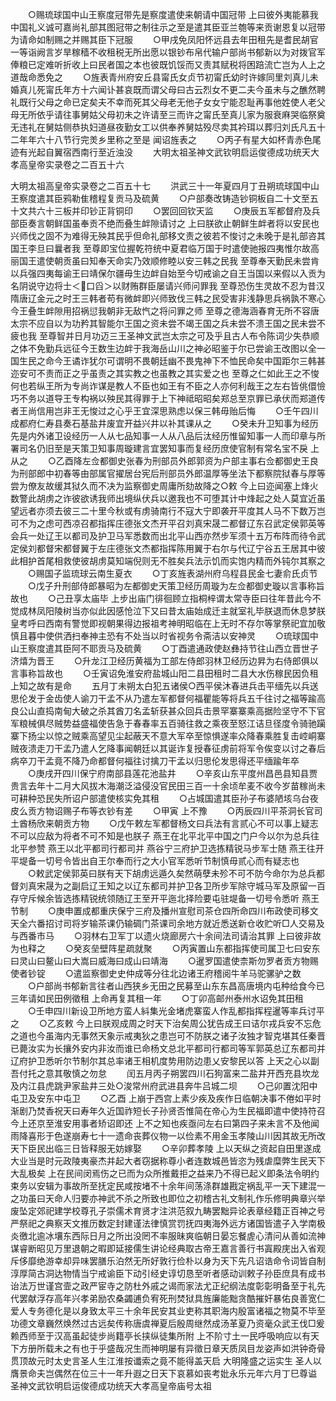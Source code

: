 <!-- { "loadSidebar": true } -->
　　○赐琉球国中山王察度冠带先是察度遣使来朝请中国冠带  上曰彼外夷能慕我中国礼义诚可嘉尚礼部其图冠带之制往示之至是遣其臣亚兰匏等来贡谢恩复以冠带为请命如制赐之并赐其臣下冠服
　　○甲戌免凤阳怀远县去年田租先是耆民胡官一等诣阙言岁旱稼穑不收租税无所出愿以银钞布帛代输户部尚书郁新以为对拨官军俸粮已定难听折收上曰民者国之本也彼既饥馁而又责其赋税将困踣流亡岂为人上之道哉命悉免之
　　○旌表青州府安丘县甯氏女贞节初甯氏幼时许嫁同里刘真儿未婚真儿死甯氏年方十六闻讣甚哀既而谓父母曰古云烈女不更二夫今虽未与之醮然聘礼既行父母之命已定矣夫不幸而死其父母老无他子女女宁能忍耻再事他姓使人老父母无所依乎请往事舅姑父母初未之许请至三而许之甯氏至真儿家为服衰麻哭临祭奠无违礼在舅姑侧恭执妇道昼夜勤女工以供奉养舅姑殁尽卖其衿珥以葬归刘氏凡五十二年年六十八节行完羙乡里称之至是  闻诏旌表之
　　○丙子有星大如杯青赤色尾迹有光起自翼宿西南行至近浊没
　　大明太祖圣神文武钦明启运俊德成功统天大孝高皇帝实录卷之二百五十六

大明太祖高皇帝实录卷之二百五十七
　　洪武三十一年夏四月丁丑朔琉球国中山王察度遣其臣鸦勒隹稽程复贡马及硫黄
　　○户部奏改铸造钞铜板自二十文至五十文共六十三板并印钞正背铜印
　　○罢回回钦天监
　　○庚辰五军都督府及兵部臣奏言朝鲜国虽奉贡不绝而叠生衅隙请讨之  上曰朕欲止朝鲜生衅者将以安民也兴师伐之固不为难得无殃其民乎但命礼部移文责之彼若不悛讨之未晚于是礼部咨其国王李旦曰曩者我  至尊即宝位握乾符统中夏君临万国于时遣使驰报四夷惟尔故高丽国王遣使朝贡虽曰知奉天命实乃效顺修睦以安三韩之民我  至尊奉天勤民未尝肯以兵强四夷每谕王曰靖保尔疆毋生边衅自始至今切戒谕之自王当国以来假以入贡为名阴说守边将士＜口舀＞以财贿群臣屡请兴师问罪我  至尊恐伤生灵故不忍为昔汉隋唐辽金元之时王三韩者苟有微衅即兴师致伐三韩之民受害非浅静思兵祸孰不寒心今王叠生衅隙用招祸愆我朝非无敌忾之将问罪之师  至尊之德海涵春育无所不容唐太宗不应自以为功矜其智能尔王国之资未尝不竭王国之兵未尝不溃王国之民未尝不疲也我  至尊智并日月功迈三王圣神文武岂太宗之可及乎且古人布令陈词少失恭顺之体不免勤兵远征今王数生边衅于我海岳山川之神必昭鉴于尔已尝谕王改图以全一国生民之命今王谲诈犹尔可谓明不畏朝廷幽不畏鬼神下不恤民命矣中国距尔三韩甚迩安可不责而正之乎虽责之其实教之也虽教之其实爱之也  至尊之仁如此王之不悛何也若纵王所为专尚诈谋是教人不臣也如王有不臣之人亦何利哉王之左右皆佻儇憸巧不务以道导王专构祸以殃民其得罪于上下神祗昭昭矣郑总至京罪已承伏而郑道传者王尚信用岂非王无悛过之心乎王宜深思熟虑以保三韩毋贻后悔
　　○壬午四川成都府仁寿县奏石基盐井废宜开益兴井以补其课从之
　　○癸未升卫知事为经历先是内外诸卫设经历一人从七品知事一人从八品后汰经历惟留知事一人而印章与所署司名仍旧至是天策卫知事周璇建言宜罢知事而复经历庶使官制有常名宝不戾  上从之
　　○乙酉降左佥都御史张春为刑部员外郎郭资为户部主事右佥都御史王良为刑部郎中初春等由部属官擢居台宪后刑部员外郎温厚等坐法下都察院狱春与厚等尝为僚友故缓其狱久而不决为监察御史周庸所劾故降之○敕  今上曰迩闻塞上烽火数警此胡虏之诈彼欲诱我师出境纵伏兵以邀我也不可堕其计中烽起之处人莫宜近虽望远者亦须去彼三二十里今秋或有虏骑南行不寇大宁即袭开平度其人马不下数万岂可不为之虑可西凉召都指挥庄德张文杰开平召刘真宋晟二都督辽东召武定侯郭英等会兵一处辽王以都司及护卫马军悉数而出北平山西亦然步军须十五万布阵而待令武定侯刘都督宋都督翼于左庄德张文杰都指挥陈用翼于右尔与代辽宁谷五王居其中彼此相护首尾相救使彼胡虏莫知端倪则无不胜矣兵法示饥而实饱内精而外钝尔其察之
　　○赐国子监琉球云南生夏衣
　　○丁亥旌表湖州府乌程县民金七妻俞氏贞节
　　○戊子升刑部侍郎暴昭为左都御史天策卫经历周璇为左佥都御史璇以言事称旨故也
　　○己丑享太庙毕  上步出庙门徘徊顾立指桐梓谓太常寺臣曰往年昔此今不觉成林凤阳陵树当亦似此因感怆泣下又曰昔太庙始成迁主就室礼毕朕退而休息梦朕  皇考呼曰西南有警觉即视朝果得边报祖考神明昭临在上无时不存尔等掌祭祀宜加敬慎且暮中使供洒扫奉神主恐有不处当以时省视务令斋洁以安神灵
　　○琉球国中山王察度遣其臣阿不耶贡马及硫黄
　　○丁酉遣通政使赵彝持节往山西立晋世子济熺为晋王
　　○升龙江卫经历黄福为工部左侍郎羽林卫经历边昇为右侍郎俱以言事称旨故也
　　○壬寅诏免淮安府盐城山阳二县田租时二县大水伤稼民因负租  上知之故有是命
　　五月丁未朔太白犯五诸侯○西平侯沐春进兵击平缅先以兵送思伦发于金齿使人谕刀干孟不从乃遣左军都督何福瞿能等将兵五千往讨之福等踰高良公山直捣南甸大破之杀其酋刀名孟斩获甚众回兵击景罕寨寨乘高据险坚守不下官军粮械俱尽贼势益盛福使告急于春春率五百骑往救之乘夜至怒江诘旦径度令骑驰躏寨下扬尘以惊之贼乘高望见尘起蔽天不意大军卒至惊惧遂率众降春乘胜复击崆峒寨贼夜溃走刀干孟乃遣人乞降事闻朝廷以其诞诈复授春征虏前将军令俟变以讨之春后病卒刀干孟竟不降乃命都督何福往讨擒刀干孟以归思伦发思得还平缅踰年卒
　　○庚戌开四川保宁府南部县莲花池盐井
　　○辛亥山东平度州昌邑县知县贾贵言去年十二月大风拔木海潮泛溢侵没官民田三百一十余顷牟麦不收今岁苗稼尚未可耕种恐民失所诏户部遣使核实免其租
　　○占城国遣其臣孙子布婆陋垓乌台夜皮么贡方物诏赐子布等衣钞有差
　　○甲寅  上不豫
　　○丙辰四川平茶洞长官司土酋杨欣来朝贡方物
　　○戊午敕左军都督杨文曰兵法有言贰心不可以事上疑志不可以应敌为将者不可不知是也朕子  燕王在北平北平中国之门户今以尔为总兵往北平参赞  燕王以北平都司行都司并  燕谷宁三府护卫选拣精锐马步军士随  燕王往开平堤备一切号令皆出自王尔奉而行之大小官军悉听节制慎毋贰心而有疑志也
　　○敕武定侯郭英曰朕有天下胡虏远遁久矣然萌孽未殄不可不防今命尔为总兵都督刘真宋晟为之副启辽王知之以辽东都司并护卫各卫所步军除守城马军及原留一百存守斥候余皆选拣精锐统领随辽王至开平迤北择险要屯驻堤备一切号令悉听  燕王节制
　　○庚申置成都重庆保宁三府及播州宣慰司茶仓四所命四川布政使司移文天全六番招讨司将岁输茶课仍输碉门茶课司余地方就近悉送新仓收贮听□人交易及与西番市马
　　○羽林右卫军丁以遗火烧廊房六十余间法司请治其罪  上曰彼非故为也释之
　　○癸亥垒壁阵星疏就聚
　　○丙寅置山东都指挥使司属卫七曰安东曰灵山曰鳌山曰大嵩曰威海曰成山曰靖海
　　○暹罗国遣使柰斯勿罗者贡方物赐使者钞锭
　　○遣监察御史史仲成等分往北边诸王府稽阅牛羊马驼骡驴之数
　　○户部尚书郁新言往者山西狭乡无田之民募至山东东昌高唐境内屯种给食今已三年请如民田例徵租  上命再复其租一年
　　○丁卯高邮州泰州水诏免其田租
　　○壬申四川新设卫所地方蛮人紏集光金堵虎寨蛮人作乱都指挥程暹等率兵讨平之
　　○乙亥敕  今上曰朕观成周之时天下治矣周公犹告成王曰诘尔戎兵安不忘危之道也今虽海内无事然天象示戒夷狄之患岂可不防朕之诸子汝独才智克堪其任秦晋已薨汝实为长攘外安内非汝而谁已命杨文总北平都司行都司等军郭英总辽东都司并辽府护卫悉听尔节制尔其总率诸王相机度势用防边患乂安黎民以答  上天之心以副吾付托之意其敬慎之勿怠
　　闰五月丙子朔罢四川石狗富来二盐井开西充县坎龙及内江县虎跳尹家盐井三处○浚常州府武进县奔牛吕城二坝
　　○己卯置沈阳中屯卫及安东中屯卫
　　○乙酉  上崩于西宫上素少疾及疾作日临朝决事不倦如平时渐剧乃焚香祝天曰寿年久近国祚短长子孙贤否惟简在帝心为生民福即遣中使持符召  今上还京至淮安用事者矫诏即还  上不之知也疾亟问左右曰第四子来未言不及他闻雨降喜形于色遂崩寿七十一遗命丧葬仪物一以俭素不用金玉孝陵山川因其故无所改天下臣民出临三日皆释服无妨嫁娶
　　○辛卯葬孝陵  上以天纵之资起自田里遂成大业当是时元政陵夷豪杰并起大者窃据称尊小者连数城邑皆恣为残虐糜弊生民天下大乱极矣  上在民间闵焉伤之已而为众所推戴拒之益来乃不得已起义即条法令明约束务以安辑为事故所至抚定民咸按堵不十余年间荡涤群雄戡定祸乱平一天下建混一之功虽曰天命人归要亦神武不杀之所致也即位之初稽古礼文制礼作乐修明典章兴举废坠定郊祀建学校尊孔子崇儒术育贤才注洪范叙九畴罢黜异论表章经籍正百神之号严祭祀之典察天文推历数定封建谨法律慎赏罚抚四夷海外远方诸国皆遣子入学南极炎徼北逾冰壤东西际日月之所出没罔不率服昧爽临朝日晏忘餐虗心清问从善如流神谋睿断昭见万里退朝之暇即延接儒生讲论经典取古帝王嘉言善行书寘殿庑出入省观斥侈靡绝游幸却异味罢膳乐泊然无所好敦行俭朴以身为天下先凡诏诰命令词皆自制淳厚简古洞达物情当宁戒谕臣下动引经史谆切恳至听者感动训敕子孙臣庶具有成书诒法万世谨宫壸之政严宦寺之防杜外戚之谒而家法尤正纪纲法度彰彰明备至于礼先代罢献浮存高年兴孝弟励农桑蠲逋负宥死刑焚狱具旌廉能黜贪酷摧奸暴佑良善宽仁爱人专务德化是以身致太平三十余年民安其业吏称其职海内殷富诸福之物莫不毕至功德文章巍然焕然过古远矣传称唐虞禅夏后殷周继然成汤革夏乃资毫众武王伐□爰赖西师至于汉高虽起徒步尚籍亭长挟纵徒集所附  上不阶寸土一民呼吸响应以有天下方册所载未之有也于乎盛哉况生而神明屡有异徵日章天质凤目龙姿声如洪钟奇骨贯顶故元时太史言圣人生江淮按谶索之竟不能得盖天启  大明隆盛之运实生  圣人以膺景命夫岂偶然在位三十一年升遐之日天下哀慕如丧考妣永乐元年六月丁巳尊谥  圣神文武钦明启运俊德成功统天大孝高皇帝庙号太祖
